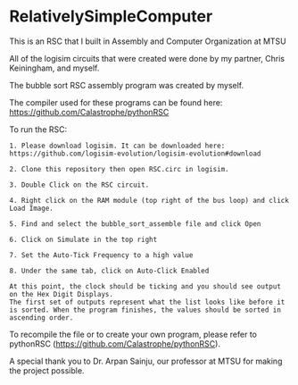 # RelativelySimpleComputer
This is an RSC that I built in Assembly and Computer Organization at MTSU

All of the logisim circuits that were created were done by my partner, Chris Keiningham, and myself.

The bubble sort RSC assembly program was created by myself. 

The compiler used for these programs can be found here: https://github.com/Calastrophe/pythonRSC

To run the RSC:
    
    1. Please download logisim. It can be downloaded here: https://github.com/logisim-evolution/logisim-evolution#download

    2. Clone this repository then open RSC.circ in logisim. 

    3. Double Click on the RSC circuit. 

    4. Right click on the RAM module (top right of the bus loop) and click Load Image. 

    5. Find and select the bubble_sort_assemble file and click Open

    6. Click on Simulate in the top right

    7. Set the Auto-Tick Frequency to a high value 

    8. Under the same tab, click on Auto-Click Enabled

    At this point, the clock should be ticking and you should see output on the Hex Digit Displays. 
    The first set of outputs represent what the list looks like before it is sorted. When the program finishes, the values should be sorted in ascending order.

To recompile the file or to create your own program, please refer to pythonRSC (https://github.com/Calastrophe/pythonRSC).

A special thank you to Dr. Arpan Sainju, our professor at MTSU for making the project possible. 
